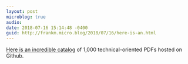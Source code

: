 ```yaml
---
layout: post
microblog: true
audio: 
date: 2018-07-16 15:14:48 -0400
guid: http://frankm.micro.blog/2018/07/16/here-is-an.html
---
```

[Here is an incredible catalog](https://github.com/tpn/pdfs) of 1,000 technical-oriented PDFs hosted on Github.
